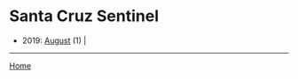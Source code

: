 # Santa Cruz Sentinel

  * 2019: 
      [August](./santa-cruz-sentinel-2019-08.md) (1) | 

----

[Home](../)
